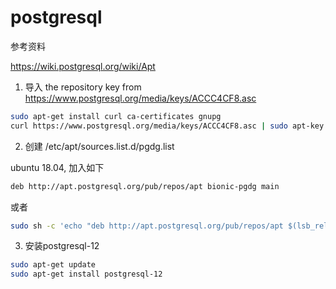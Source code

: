 postgresql
==========

参考资料

https://wiki.postgresql.org/wiki/Apt

1. 导入 the repository key from https://www.postgresql.org/media/keys/ACCC4CF8.asc

```sh
sudo apt-get install curl ca-certificates gnupg
curl https://www.postgresql.org/media/keys/ACCC4CF8.asc | sudo apt-key add -
```
2. 创建 /etc/apt/sources.list.d/pgdg.list

ubuntu 18.04, 加入如下

```sh
deb http://apt.postgresql.org/pub/repos/apt bionic-pgdg main
```

或者

```sh
sudo sh -c 'echo "deb http://apt.postgresql.org/pub/repos/apt $(lsb_release -cs)-pgdg main" > /etc/apt/sources.list.d/pgdg.list'
```

3. 安装postgresql-12

```sh
sudo apt-get update
sudo apt-get install postgresql-12
```